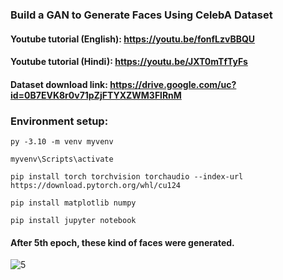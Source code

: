 ### Build a GAN to Generate Faces Using CelebA Dataset

#### Youtube tutorial (English): https://youtu.be/fonfLzvBBQU

#### Youtube tutorial (Hindi): https://youtu.be/JXT0mTfTyFs

#### Dataset download link: https://drive.google.com/uc?id=0B7EVK8r0v71pZjFTYXZWM3FlRnM

### Environment setup:

    py -3.10 -m venv myvenv
    
    myvenv\Scripts\activate
    
    pip install torch torchvision torchaudio --index-url https://download.pytorch.org/whl/cu124
    
    pip install matplotlib numpy
    
    pip install jupyter notebook


#### After 5th epoch, these kind of faces were generated.
![5](https://github.com/user-attachments/assets/bc5afb82-5ba6-41da-8688-6c0481f5b834)
